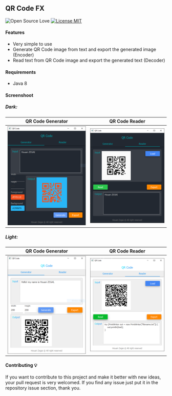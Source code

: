 ## QR Code FX
![Open Source Love](https://badges.frapsoft.com/os/v1/open-source.svg?v=102)
[![License MIT](https://img.shields.io/badge/license-MIT-blue.svg)](LICENSE)

#### Features
* Very simple to use
* Generate QR Code image from text and export the generated image (Encoder)
* Read text from QR Code image and export the generated text (Decoder)

#### Requirements
* Java 8

#### Screenshoot
##### Dark:
| QR Code Generator  | QR Code Reader |
|:-------------------:|:-------------------:|
| ![screenshot](screenshots/v1/qrcode_generator.png) | ![screenshot](screenshots/v1/qrcode_reader.png) |

##### Light:
| QR Code Generator  | QR Code Reader |
|:-------------------:|:-------------------:|
| ![screenshot](screenshots/v0.1/qrcode_generator.png) | ![screenshot](screenshots/v0.1/qrcode_reader.png) |

#### Contributing 💡
If you want to contribute to this project and make it better with new ideas, your pull request is very welcomed.
If you find any issue just put it in the repository issue section, thank you.
